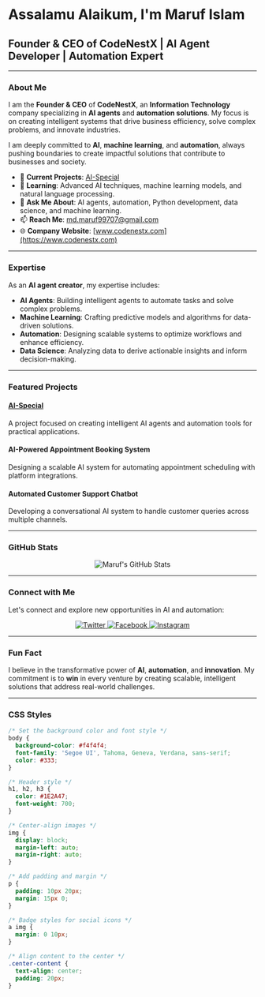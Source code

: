 # Assalamu Alaikum, I'm Maruf Islam

## Founder & CEO of CodeNestX | AI Agent Developer | Automation Expert

---

### About Me

I am the **Founder & CEO** of **CodeNestX**, an **Information Technology** company specializing in **AI agents** and **automation solutions**. My focus is on creating intelligent systems that drive business efficiency, solve complex problems, and innovate industries. 

I am deeply committed to **AI**, **machine learning**, and **automation**, always pushing boundaries to create impactful solutions that contribute to businesses and society.

- 🔭 **Current Projects**: [AI-Special](https://github.com/maruf7705/ai-special-edit.git)
- 🌱 **Learning**: Advanced AI techniques, machine learning models, and natural language processing.
- 💬 **Ask Me About**: AI agents, automation, Python development, data science, and machine learning.
- 📫 **Reach Me**: [md.maruf99707@gmail.com](mailto:md.maruf99707@gmail.com)
- 🌐 **Company Website**: [www.codenestx.com](https://www.codenestx.com)

---

### Expertise

As an **AI agent creator**, my expertise includes:

- **AI Agents**: Building intelligent agents to automate tasks and solve complex problems.
- **Machine Learning**: Crafting predictive models and algorithms for data-driven solutions.
- **Automation**: Designing scalable systems to optimize workflows and enhance efficiency.
- **Data Science**: Analyzing data to derive actionable insights and inform decision-making.

---

### Featured Projects

#### [AI-Special](https://github.com/maruf7705/ai-special-edit.git)  
A project focused on creating intelligent AI agents and automation tools for practical applications.

#### AI-Powered Appointment Booking System  
Designing a scalable AI system for automating appointment scheduling with platform integrations.

#### Automated Customer Support Chatbot  
Developing a conversational AI system to handle customer queries across multiple channels.

---

### GitHub Stats

<p align="center">
  <img src="https://github-readme-stats.vercel.app/api?username=maruf7705&show_icons=true&count_private=true&theme=gruvbox" alt="Maruf's GitHub Stats" />
</p>

---

### Connect with Me

Let's connect and explore new opportunities in AI and automation:

<p align="center">
  <a href="https://twitter.com/sadikmaruf99707" target="_blank">
    <img src="https://img.shields.io/badge/Twitter-%231DA1F2.svg?&style=for-the-badge&logo=twitter&logoColor=white" alt="Twitter"/>
  </a>
  <a href="https://fb.com/sadikmaruf99707" target="_blank">
    <img src="https://img.shields.io/badge/Facebook-%231877F2.svg?&style=for-the-badge&logo=facebook&logoColor=white" alt="Facebook"/>
  </a>
  <a href="https://instagram.com/sadikmaruf99707" target="_blank">
    <img src="https://img.shields.io/badge/Instagram-%23E4405F.svg?&style=for-the-badge&logo=instagram&logoColor=white" alt="Instagram"/>
  </a>
</p>

---

### Fun Fact

I believe in the transformative power of **AI**, **automation**, and **innovation**. My commitment is to **win** in every venture by creating scalable, intelligent solutions that address real-world challenges.

---

### CSS Styles

```css
/* Set the background color and font style */
body {
  background-color: #f4f4f4;
  font-family: 'Segoe UI', Tahoma, Geneva, Verdana, sans-serif;
  color: #333;
}

/* Header style */
h1, h2, h3 {
  color: #1E2A47;
  font-weight: 700;
}

/* Center-align images */
img {
  display: block;
  margin-left: auto;
  margin-right: auto;
}

/* Add padding and margin */
p {
  padding: 10px 20px;
  margin: 15px 0;
}

/* Badge styles for social icons */
a img {
  margin: 0 10px;
}

/* Align content to the center */
.center-content {
  text-align: center;
  padding: 20px;
}
